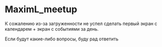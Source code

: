 # MaximL_meetup

К сожалению из-за загруженности не успел сделать первый экран с календарем + экран с событиями за день.

Если будут какие-либо вопросы, буду рад ответить
